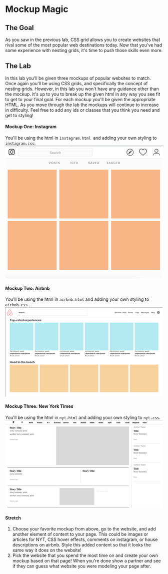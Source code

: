 # Mockup Magic

## The Goal
As you saw in the previous lab, CSS grid allows you to create websites that rival some of the most popular web destinations today. Now that you've had some experience with nesting grids, it's time to push those skills even more.

## The Lab
In this lab you'll be given three mockups of popular websites to match. Once again you'll be using CSS grids, and specifically the concept of nesting grids. However, in this lab you won't have any guidance other than the mockup. It's up to you to break up the given html in any way you see fit to get to your final goal. For each mockup you'll be given the appropriate HTML. As you move through the lab the mockups will continue to increase in difficulty. Feel free to add any ids or classes that you think you need and get to styling!

#### Mockup One: Instagram
You'll be using the html in `instagram.html `and adding your own styling to `instagram.css`.
![](instagram-mockup.png)

#### Mockup Two: Airbnb
You'll be using the html in `airbnb.html` and adding your own styling to `airbnb.css`.
![](airbnb-mockup.png)

#### Mockup Three: New York Times
You'll be using the html in `nyt.html` and adding your own styling to `nyt.css`.
![](nyt-mockup.png)

#### Stretch
1. Choose your favorite mockup from above, go to the website, and add another element of content to your page. This could be images or articles for NYT, CSS hover effects, comments on instagram, or house descriptions on airbnb. Style this added content so that it looks the same way it does on the website!
2. Pick the website that you spend the most time on and create your own mockup based on that page! When you're done show a partner and see if they can guess what website you were modeling your page after.

<!-- Question:
1. images like logos etc. Keep these in the project, do I need to find ones with particular permissions?
2. Opinion for mockup three? personally like nyt the best
3. said to check out lesson plans for css flexbox but where are those?
ideas for flexbox and grid:
https://dri.es/redesigning-a-website-using-css-grid-and-flexbox
general opinion seems to be to use grid for the layout and flex to style the items within the grid.
  * doing a navbar with flex is a good idea bc of how annoying they are with grid

-->
